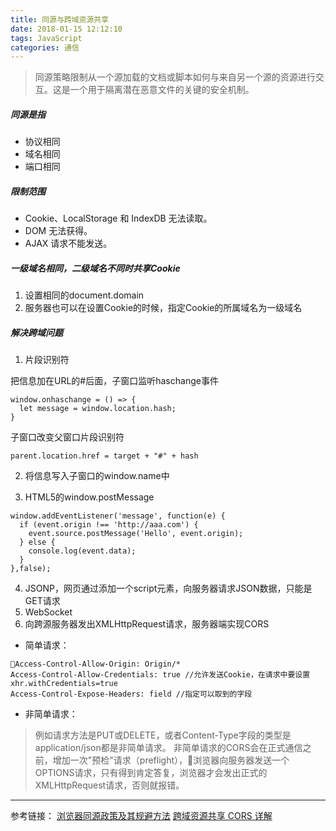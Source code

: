```yaml
---
title: 同源与跨域资源共享
date: 2018-01-15 12:12:10
tags: JavaScript
categories: 通信
---
```


> 同源策略限制从一个源加载的文档或脚本如何与来自另一个源的资源进行交互。这是一个用于隔离潜在恶意文件的关键的安全机制。

##### 同源是指
- 协议相同
- 域名相同
- 端口相同

##### 限制范围
- Cookie、LocalStorage 和 IndexDB 无法读取。
- DOM 无法获得。
- AJAX 请求不能发送。

##### 一级域名相同，二级域名不同时共享Cookie
1. 设置相同的document.domain
2. 服务器也可以在设置Cookie的时候，指定Cookie的所属域名为一级域名

##### 解决跨域问题
1. 片段识别符

把信息加在URL的#后面，子窗口监听haschange事件
```
window.onhaschange = () => {
  let message = window.location.hash;
}
```
子窗口改变父窗口片段识别符
```
parent.location.href = target + "#" + hash
```

2. 将信息写入子窗口的window.name中

3. HTML5的window.postMessage

<!-- more -->
```
window.addEventListener('message', function(e) {
  if (event.origin !== 'http://aaa.com') {
    event.source.postMessage('Hello', event.origin);
  } else {
    console.log(event.data);
  }
},false);
```
4. JSONP，网页通过添加一个script元素，向服务器请求JSON数据，只能是GET请求
5. WebSocket
6. 向跨源服务器发出XMLHttpRequest请求，服务器端实现CORS

- 简单请求：
```
Access-Control-Allow-Origin: Origin/* 
Access-Control-Allow-Credentials: true //允许发送Cookie，在请求中要设置xhr.withCredentials=true
Access-Control-Expose-Headers: field //指定可以取到的字段
```
- 非简单请求：
> 例如请求方法是PUT或DELETE，或者Content-Type字段的类型是application/json都是非简单请求。
非简单请求的CORS会在正式通信之前，增加一次"预检"请求（preflight），浏览器向服务器发送一个OPTIONS请求，只有得到肯定答复，浏览器才会发出正式的XMLHttpRequest请求，否则就报错。



---
参考链接：
[浏览器同源政策及其规避方法](http://www.ruanyifeng.com/blog/2016/04/same-origin-policy.html)
[跨域资源共享 CORS 详解](http://www.ruanyifeng.com/blog/2016/04/cors.html)